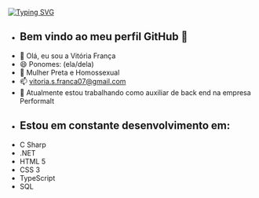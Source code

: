 [![Typing SVG](https://readme-typing-svg.demolab.com?font=kode+nomo&size=30&pause=1000&color=F7F7F7&random=false&width=435&lines=Hello+World!+)](https://git.io/typing-svg)

- ## Bem vindo ao meu perfil GitHub 👋
- 👋 Olá, eu sou a Vitória França
-  😄 Ponomes: (ela/dela)
- 🌈 Mulher Preta e Homossexual
- 📫 vitoria.s.franca07@gmail.com 
- 🔭 Atualmente estou trabalhando como auxiliar de back end na empresa PerformaIt
- ## Estou em constante desenvolvimento em:
- C Sharp
- .NET
- HTML 5
- CSS 3
- TypeScript
- SQL
